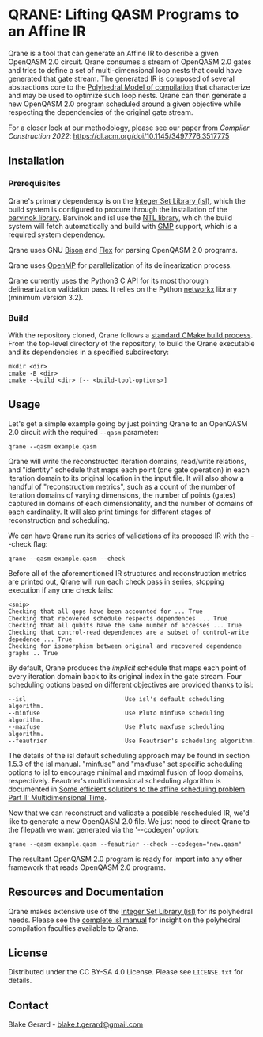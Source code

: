 # QRANE: Lifting QASM Programs to an Affine IR

Qrane is a tool that can generate an Affine IR to describe a given OpenQASM 2.0 circuit. Qrane consumes a stream of OpenQASM 2.0 gates and tries to define a set of multi-dimensional loop nests that could have generated that gate stream. The generated IR is composed of several abstractions core to the [Polyhedral Model of compilation](http://polyhedral.info/) that characterize and may be used to optimize such loop nests. Qrane can then generate a new OpenQASM 2.0 program scheduled around a given objective while respecting the dependencies of the original gate stream.

For a closer look at our methodology, please see our paper from *Compiler Construction 2022*: https://dl.acm.org/doi/10.1145/3497776.3517775

## Installation

### Prerequisites

Qrane's primary dependency is on the [Integer Set Library (isl)](https://libisl.sourceforge.io/), which the build system is configured to procure through the installation of the [barvinok library](https://barvinok.sourceforge.io/). Barvinok and isl use the [NTL library](https://libntl.org/), which the build system will fetch automatically and build with [GMP](https://gmplib.org/) support, which is a required system dependency.

Qrane uses GNU [Bison](https://www.gnu.org/software/bison/) and [Flex](https://ftp.gnu.org/old-gnu/Manuals/flex-2.5.4/html_mono/flex.html) for parsing OpenQASM 2.0 programs.

Qrane uses [OpenMP](https://www.openmp.org/) for parallelization of its delinearization process.

Qrane currently uses the Python3 C API for its most thorough delinearization validation pass. It relies on the Python [networkx](https://networkx.org/documentation/stable/index.html) library (minimum version 3.2).

### Build

With the repository cloned, Qrane follows a [standard CMake build process](https://cmake.org/cmake/help/latest/manual/cmake.1.html). From the top-level directory of the repository, to build the Qrane executable and its dependencies in a specified subdirectory:

```
mkdir <dir>
cmake -B <dir>
cmake --build <dir> [-- <build-tool-options>]
```

## Usage

Let's get a simple example going by just pointing Qrane to an OpenQASM 2.0 circuit with the required `--qasm` parameter:

```
qrane --qasm example.qasm
```

Qrane will write the reconstructed iteration domains, read/write relations, and "identity" schedule that maps each point (one gate operation) in each iteration domain to its original location in the input file. It will also show a handful of "reconstruction metrics", such as a count of the number of iteration domains of varying dimensions, the number of points (gates) captured in domains of each dimensionality, and the number of domains of each cardinality. It will also print timings for different stages of reconstruction and scheduling.

We can have Qrane run its series of validations of its proposed IR with the --check flag:

```
qrane --qasm example.qasm --check
```

Before all of the aforementioned IR structures and reconstruction metrics are printed out, Qrane will run each check pass in series, stopping execution if any one check fails:

```
<snip>
Checking that all qops have been accounted for ... True
Checking that recovered schedule respects dependences ... True
Checking that all qubits have the same number of accesses ... True
Checking that control-read dependences are a subset of control-write depedence ... True
Checking for isomorphism between original and recovered dependence graphs .. True
```

By default, Qrane produces the _implicit_ schedule that maps each point of every iteration domain back to its original index in the gate stream. Four scheduling options based on different objectives are provided thanks to isl:

```
--isl                            Use isl's default scheduling algorithm.
--minfuse                        Use Pluto minfuse scheduling algorithm.
--maxfuse                        Use Pluto maxfuse scheduling algorithm.
--feautrier                      Use Feautrier's scheduling algorithm.
```

The details of the isl default scheduling approach may be found in section 1.5.3 of the isl manual. "minfuse" and "maxfuse" set specific scheduling options to isl to encourage minimal and maximal fusion of loop domains, respectively. Feautrier's multidimensional scheduling algorithm is documented in [Some efficient solutions to the affine scheduling problem Part II: Multidimensional Time](https://citeseerx.ist.psu.edu/document?repid=rep1&type=pdf&doi=e27663e907c0a1ffb35dd22078754863632d55a7).

Now that we can reconstruct and validate a possible rescheduled IR, we'd like to generate a new OpenQASM 2.0 file. We just need to direct Qrane to the filepath we want generated via the '--codegen' option:

```
qrane --qasm example.qasm --feautrier --check --codegen="new.qasm"
```

The resultant OpenQASM 2.0 program is ready for import into any other framework that reads OpenQASM 2.0 programs.

## Resources and Documentation

Qrane makes extensive use of the [Integer Set Library (isl)](https://libisl.sourceforge.io/) for its polyhedral needs. Please see the [complete isl manual](https://libisl.sourceforge.io/manual.pdf) for insight on the polyhedral compilation faculties available to Qrane.

## License

Distributed under the CC BY-SA 4.0 License. Please see `LICENSE.txt` for details.

## Contact

Blake Gerard - blake.t.gerard@gmail.com